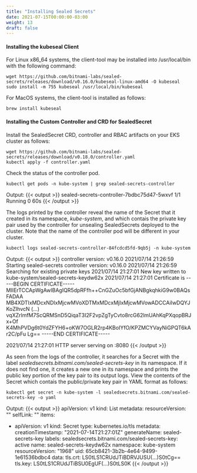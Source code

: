 ```yaml
---
title: "Installing Sealed Secrets"
date: 2021-07-15T00:00:00-03:00
weight: 13
draft: false
---
```


#### Installing the kubeseal Client
For Linux x86_64 systems, the client-tool may be installed into /usr/local/bin with the following command:
```
wget https://github.com/bitnami-labs/sealed-secrets/releases/download/v0.16.0/kubeseal-linux-amd64 -O kubeseal
sudo install -m 755 kubeseal /usr/local/bin/kubeseal
```
For MacOS systems, the client-tool is installed as follows:
```
brew install kubeseal
```

#### Installing the Custom Controller and CRD for SealedSecret
Install the SealedSecret CRD, controller and RBAC artifacts on your EKS cluster as follows:
```
wget https://github.com/bitnami-labs/sealed-secrets/releases/download/v0.18.0/controller.yaml
kubectl apply -f controller.yaml
```

Check the status of the controller pod.
```
kubectl get pods -n kube-system | grep sealed-secrets-controller
```
Output:
{{< output >}}
sealed-secrets-controller-7bdbc75d47-5wxvf   1/1     Running   0          60s
{{< /output >}}

The logs printed by the controller reveal the name of the Secret that it created in its namespace, *kube-system*, and which contais the private key pair used by the controller for unsealing SealedSecrets deployed to the cluster. Note that the name of the controller pod will be different in your cluster.
```
kubectl logs sealed-secrets-controller-84fcdcd5fd-9qb5j -n kube-system
```
Output:
{{< output >}}
controller version: v0.16.0
2021/07/14 21:26:59 Starting sealed-secrets controller version: v0.16.0
2021/07/14 21:26:59 Searching for existing private keys
2021/07/14 21:27:01 New key written to kube-system/sealed-secrets-keydw62x
2021/07/14 21:27:01 Certificate is
-----BEGIN CERTIFICATE-----
MIIErTCCApWgAwIBAgIQR5dpRFfh++CnGZuOc5bfGjANBgkqhkiG9w0BAQsFADAA
MB4XDTIxMDcxNDIxMjcwMVoXDTMxMDcxMjIxMjcwMVowADCCAiIwDQYJKoZIhvcN
(...)
vqXZrlmfM7ScQRMSnD5QiqaT3I2F2vpZgTyCvto8rcG62lmUAhKqPXqopBRJx+Of
K4MhPVDg6t0YdZFYH6+oKW7OGLR2rp4KBoIYfO/KPZMCYVayNiGPQT6kAr2C/pFu
Lg==
-----END CERTIFICATE-----

2021/07/14 21:27:01 HTTP server serving on :8080
{{< /output >}}

As seen from the logs of the controller, it searches for a Secret with the label *sealedsecrets.bitnami.com/sealed-secrets-key* in its namespace. If it does not find one, it creates a new one in its namespace and prints the public key portion of the key pair to its output logs. View the contents of the Secret which contais the public/private key pair in YAML format as follows:
```
kubectl get secret -n kube-system -l sealedsecrets.bitnami.com/sealed-secrets-key -o yaml
```
Output:
{{< output >}}
apiVersion: v1
kind: List
metadata:
  resourceVersion: ""
  selfLink: ""
items:
- apiVersion: v1
  kind: Secret
  type: kubernetes.io/tls
  metadata:
    creationTimestamp: "2021-07-14T21:27:01Z"
    generateName: sealed-secrets-key
    labels:
      sealedsecrets.bitnami.com/sealed-secrets-key: active
    name: sealed-secrets-keydw62x
    namespace: kube-system
    resourceVersion: "1968"
    uid: 65cb8421-3b2b-4e64-9499-1e61536bdbc4
  data:
    tls.crt: LS0tLS1CRUdJTiBDRVJUSU(...)S0tCg==
    tls.key: LS0tLS1CRUdJTiBSU0EgUF(...)S0tLS0K
{{< /output >}}
